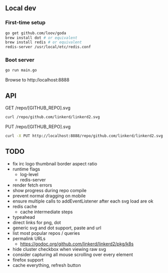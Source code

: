## Local dev

### First-time setup

```bash
go get github.com/loov/goda
brew install dot # or equivalent
brew install redis # or equivalent
redis-server /usr/local/etc/redis.conf
```

### Boot server

```bash
go run main.go
```

Browse to http:/localhost:8888

## API

GET /repo/[GITHUB_REPO].svg
```bash
curl /repo/github.com/linkerd/linkerd2.svg
```

PUT /repo/[GITHUB_REPO].svg
```bash
curl -X PUT http://localhost:8888/repo/github.com/linkerd/linkerd2.svg
```

## TODO

- fix irc logo thumbnail border aspect ratio
- runtime flags
  - log-level
  - redis-server
- render fetch errors
- show progress during repo compile
- prevent normal dragging on mobile
- ensure multiple calls to addEventListener after each svg load are ok
- redis cache
  - cache intermediate steps
- typeahead
- direct links for png, dot
- generic svg and dot support, paste and url
- list most popular repos / queries
- permalink URLs
  - https://godoc.org/github.com/linkerd/linkerd2/pkg/k8s
- hide cluster checkbox when viewing raw svg
- consider capturing all mouse scrolling over every element
- firefox support
- cache everything, refresh button
